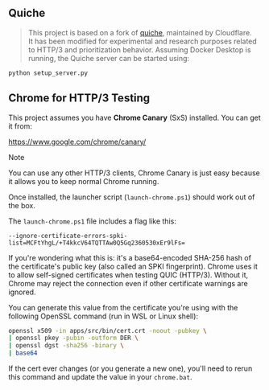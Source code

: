 ## Quiche

> This project is based on a fork of [quiche](https://github.com/cloudflare/quiche), maintained by Cloudflare.  
> It has been modified for experimental and research purposes related to HTTP/3 and prioritization behavior.
Assuming Docker Desktop is running, the Quiche server can be started using:
```bat
python setup_server.py
```



## Chrome for HTTP/3 Testing

This project assumes you have **Chrome Canary** (SxS) installed. You can get it from:

https://www.google.com/chrome/canary/

> [!NOTE]
> You can use any other HTTP/3 clients, Chrome Canary is just easy because it allows you to keep normal Chrome running.

Once installed, the launcher script (`launch-chrome.ps1`) should work out of the box.



The `launch-chrome.ps1` file includes a flag like this:

```
--ignore-certificate-errors-spki-list=MCFtYhgL/+T4kkcV64TQTTAw0Q5Gq2360530xEr9lFs=
```

If you're wondering what this is: it's a base64-encoded SHA-256 hash of the certificate's public key (also called an SPKI fingerprint). Chrome uses it to allow self-signed certificates when testing QUIC (HTTP/3). Without it, Chrome may reject the connection even if other certificate warnings are ignored.

You can generate this value from the certificate you're using with the following OpenSSL command (run in WSL or Linux shell):

```bash
openssl x509 -in apps/src/bin/cert.crt -noout -pubkey \
| openssl pkey -pubin -outform DER \
| openssl dgst -sha256 -binary \
| base64
```
If the cert ever changes (or you generate a new one), you'll need to rerun this command and update the value in your `chrome.bat`.
